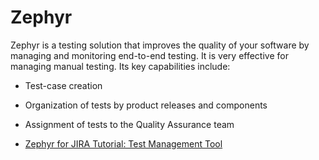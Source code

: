 # Zephyr

Zephyr is a testing solution that improves the quality of your software by managing and monitoring end-to-end testing. It is very effective for managing manual testing. Its key capabilities include:
- Test-case creation
- Organization of tests by product releases and components
- Assignment of tests to the Quality Assurance team

- [Zephyr for JIRA Tutorial: Test Management Tool](https://www.guru99.com/zephyr-agile-jira.html)